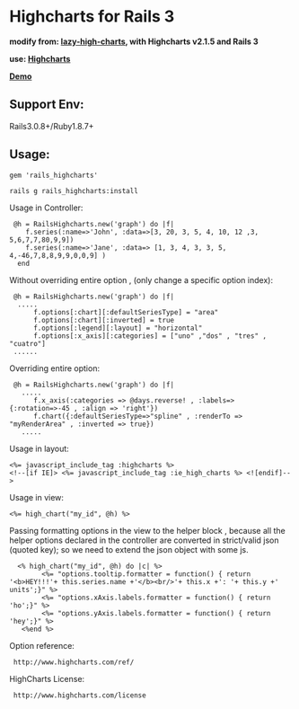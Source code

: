 Highcharts for Rails 3
=========================================================================

__modify from: [lazy-high-charts](https://github.com/michelson/lazy_high_charts "lazy-high-charts"), with Highcharts v2.1.5 and Rails 3__

__use: [Highcharts](http://highcharts.com/ "Highcharts")__

__[Demo](http://highcharts.com/demo/)__

Support Env:
------------
Rails3.0.8+/Ruby1.8.7+

## Usage:

    gem 'rails_highcharts'

    rails g rails_highcharts:install
 
Usage in Controller:
 
     @h = RailsHighcharts.new('graph') do |f|
        f.series(:name=>'John', :data=>[3, 20, 3, 5, 4, 10, 12 ,3, 5,6,7,7,80,9,9])
        f.series(:name=>'Jane', :data=> [1, 3, 4, 3, 3, 5, 4,-46,7,8,8,9,9,0,0,9] )
      end

Without overriding entire option , (only change a specific option index):
 
     @h = RailsHighcharts.new('graph') do |f|
      .....
          f.options[:chart][:defaultSeriesType] = "area"
          f.options[:chart][:inverted] = true
          f.options[:legend][:layout] = "horizontal"
          f.options[:x_axis][:categories] = ["uno" ,"dos" , "tres" , "cuatro"]
     ......

Overriding entire option:
 
     @h = RailsHighcharts.new('graph') do |f|
       .....
          f.x_axis(:categories => @days.reverse! , :labels=>{:rotation=>-45 , :align => 'right'})
          f.chart({:defaultSeriesType=>"spline" , :renderTo => "myRenderArea" , :inverted => true})
       .....

Usage in layout:
 
    <%= javascript_include_tag :highcharts %> 
    <!--[if IE]> <%= javascript_include_tag :ie_high_charts %> <![endif]-->
 
Usage in view:
 
    <%= high_chart("my_id", @h) %>

Passing formatting options in the view to the helper block , because all the helper options declared in the controller are converted in strict/valid json (quoted key); so we need to extend the json object with some js.
 
      <% high_chart("my_id", @h) do |c| %>
            <%= "options.tooltip.formatter = function() { return '<b>HEY!!!'+ this.series.name +'</b><br/>'+ this.x +': '+ this.y +' units';}" %>
            <%= "options.xAxis.labels.formatter = function() { return 'ho';}" %>
            <%= "options.yAxis.labels.formatter = function() { return 'hey';}" %>
       <%end %> 

Option reference:
 
     http://www.highcharts.com/ref/

HighCharts License:
 
     http://www.highcharts.com/license